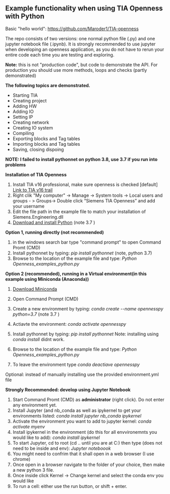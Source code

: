 ## Example functionality when using TIA Openness with Python

Basic "hello world": https://github.com/Maroder1/TIA-openness

The repo consists of two versions: one normal python file (.py) and one jupyter notebook file (.ipynb). It is strongly recommended to use jupyter when developing an openness application, as you do not have to rerun your entire code each time you are testing and exploring.

**Note:** this is not "production code", but code to demonstrate the API. For production you should use more methods, loops and checks (partly demonstrated)

**The following topics are demonstrated.**

- Starting TIA
- Creating project
- Adding HW
- Adding IO
- Setting IP
- Creating network
- Creating IO system
- Compiling
- Exporting blocks and Tag tables
- Importing blocks and Tag tables
- Saving, closing dispoing


**NOTE: I failed to install pythonnet on python 3.8, use 3.7 if you run into problems**


**Installation of TIA Openness**

 1. Install TIA v16 professional, make sure openness is checked [default]
	[Link to TIA v16 trail](https://support.industry.siemens.com/cs/ww/en/view/109772803)
 2. Right clik "My computer" -> Manage -> System tools -> Local users and groups - > Groups-> Double click “Siemens TIA Openness” and add your username
 3. Edit the file path in the example file to match your installation of Siemens.Engineering.dll
 4. [Download and install Python](www.python.org)   (note 3.7 )


**Option 1, running directly (not recommended)**

 1. in the windows search bar type "command prompt" to open Command Promt (CMD)
 2. Install pythonnet by typing: *pip install pythonnet* (note, python 3.7)
 3. Browse to the location of the example file and type: *Python Openness_examples_python.py*


**Option 2 (recommended), running in a Virtual environment(in this example using Miniconda (Anaconda))**

 1. [Download Miniconda](https://docs.conda.io/en/latest/miniconda.html)
 2. Open Command Prompt (CMD)
 
 3. Create a new environment by typing: *conda create --name opennesspy python=3.7* (note 3.7 )
 4. Actiavte the environment: *conda activate opennesspy*
 5. Install pythonnet by typing: *pip install pythonnet*  Note: installing using *conda install* didnt work.
 6. Browse to the location of the example file and type: *Python Openness_examples_python.py*
 7. To leave the environment type *conda deactiave opennesspy*
 
 Optional: instead of manually installing use the provided environment.yml file
 
 
**Strongly Recommended: develop using Jupyter Notebook**

 1. Start Command Promt (CMD) as **administrator** (right click). Do not enter any environment yet.
 2. Install Jupyter (and nb_conda as well as ipykernel to get your environments listed: *conda install jupyter nb_conda ipykernel*
 3. Activate the environment you want to add to jupyter kernel:  *conda activate myenv*
 4. Install ipykernel in the environment (do this for all envvironemnts you would like to add):  *conda install ipykernel*
 5. To start Jupyter, cd to root (cd .. until you are at C:) then type (does not need to be inside and env): *Jupyter noteboook*
 6. You might need to confrim that it shall open in a web browser (I use chrome)
 7. Once open in a browser navigate to the folder of your choice, then make a new python 3 file.
 8. Once inside click Kernel ->  Change kernel and select the conda env you would like 
 9. To run a cell: either use the run button, or shift + enter.

 
